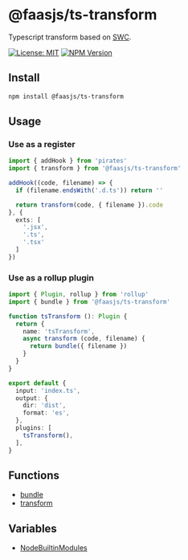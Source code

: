 # @faasjs/ts-transform

Typescript transform based on [SWC](https://swc.rs/).

[![License: MIT](https://img.shields.io/npm/l/@faasjs/ts-transform.svg)](https://github.com/faasjs/faasjs/blob/main/packages/ts-transform/LICENSE)
[![NPM Version](https://img.shields.io/npm/v/@faasjs/ts-transform.svg)](https://www.npmjs.com/package/@faasjs/ts-transform)

## Install

```sh
npm install @faasjs/ts-transform
```

## Usage

### Use as a register

```ts
import { addHook } from 'pirates'
import { transform } from '@faasjs/ts-transform'

addHook((code, filename) => {
  if (filename.endsWith('.d.ts')) return ''

  return transform(code, { filename }).code
}, {
  exts: [
    '.jsx',
    '.ts',
    '.tsx'
  ]
})
```

### Use as a rollup plugin

```ts
import { Plugin, rollup } from 'rollup'
import { bundle } from '@faasjs/ts-transform'

function tsTransform (): Plugin {
  return {
    name: 'tsTransform',
    async transform (code, filename) {
      return bundle({ filename })
    }
  }
}

export default {
  input: 'index.ts',
  output: {
    dir: 'dist',
    format: 'es',
  },
  plugins: [
    tsTransform(),
  ],
}
```

## Functions

- [bundle](functions/bundle.md)
- [transform](functions/transform.md)

## Variables

- [NodeBuiltinModules](variables/NodeBuiltinModules.md)
